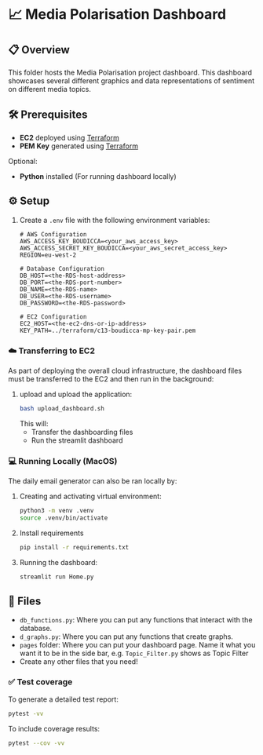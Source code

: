 # 📈 Media Polarisation Dashboard

## 📋 Overview
This folder hosts the Media Polarisation project dashboard. This dashboard showcases several different graphics and data representations of sentiment on different media topics.

## 🛠️ Prerequisites
- **EC2** deployed using [Terraform](../terraform/README.md)
- **PEM Key** generated using [Terraform](../terraform/README.md)  

Optional:
- **Python** installed (For running dashboard locally)

## ⚙️ Setup 

1. Create a `.env` file with the following environment variables:
    ```
    # AWS Configuration
    AWS_ACCESS_KEY_BOUDICCA=<your_aws_access_key>
    AWS_ACCESS_SECRET_KEY_BOUDICCA=<your_aws_secret_access_key>
    REGION=eu-west-2

    # Database Configuration
    DB_HOST=<the-RDS-host-address>
    DB_PORT=<the-RDS-port-number>
    DB_NAME=<the-RDS-name>
    DB_USER=<the-RDS-username>
    DB_PASSWORD=<the-RDS-password>

    # EC2 Configuration
    EC2_HOST=<the-ec2-dns-or-ip-address>
    KEY_PATH=../terraform/c13-boudicca-mp-key-pair.pem
    ```

### ☁️ Transferring to EC2
As part of deploying the overall cloud infrastructure, the dashboard files must be transferred to the EC2 and then run in the background:

1. upload and upload the application:
    ```bash
    bash upload_dashboard.sh
    ```
    This will:
    - Transfer the dashboarding files
    - Run the streamlit dashboard

### 💻 Running Locally (MacOS)
The daily email generator can also be ran locally by:

1. Creating and activating virtual environment:
    ```bash
    python3 -m venv .venv
    source .venv/bin/activate
    ```
2. Install requirements
    ```bash
    pip install -r requirements.txt
    ```
3. Running the dashboard:
    ```bash
    streamlit run Home.py
    ```

## 📁 Files
- `db_functions.py`: Where you can put any functions that interact with the database.
- `d_graphs.py`: Where you can put any functions that create graphs.
- `pages` folder: Where you can put your dashboard page. Name it what you want it to be in the side bar, e.g. `Topic_Filter.py` shows as Topic Filter
- Create any other files that you need!

### ✅ Test coverage
To generate a detailed test report:
```bash
pytest -vv
```
To include coverage results:
```bash
pytest --cov -vv
```
